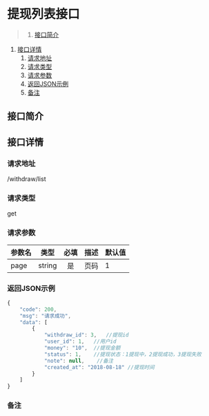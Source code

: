 # 提现列表接口

>1. [接口简介](#接口简介 "接口简介")
1. [接口详情](#接口详情 "接口详情")
	1. [请求地址](#请求地址 "请求地址")
	1. [请求类型](#请求类型 "请求类型")
	1. [请求参数](#请求参数 "请求参数")
	1. [返回JSON示例](#返回JSON示例 "返回JSON示例")
	1. [备注](#备注 "备注")



## 接口简介


## 接口详情 

### 请求地址
/withdraw/list

### 请求类型
get

### 请求参数
| 参数名 | 类型 | 必填 | 描述 | 默认值 |
| --- | :---: | :---: | --- | --- |
| page | string | 是 | 页码 | 1 |



### 返回JSON示例
```javascript
{
    "code": 200,
    "msg": "请求成功",
    "data": [
        {
            "withdraw_id": 3,   //提现id
            "user_id": 1,   //用户id
            "money": "10",  //提现金额
            "status": 1,    //提现状态：1提现中，2提现成功，3提现失败
            "note": null,    //备注
            "created_at": "2018-08-18" //提现时间
        }
    ]
}
```

### 备注